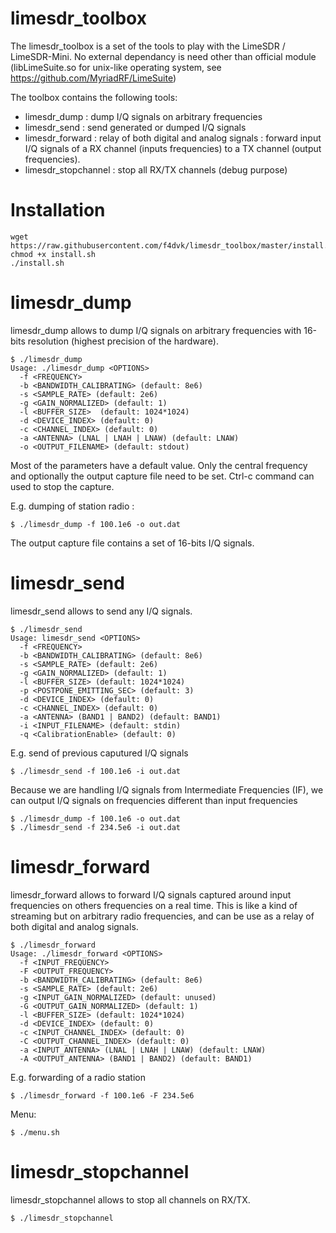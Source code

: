 # limesdr_toolbox
The limesdr_toolbox is a set of the tools to play with the LimeSDR / LimeSDR-Mini. No external dependancy is need other than official module (libLimeSuite.so for unix-like operating system, see https://github.com/MyriadRF/LimeSuite)

The toolbox contains the following tools:
 - limesdr_dump : dump I/Q signals on arbitrary frequencies
 - limesdr_send : send generated or dumped I/Q signals
 - limesdr_forward : relay of both digital and analog signals : forward input I/Q signals of a RX channel (inputs frequencies) to a TX channel (output frequencies).
 - limesdr_stopchannel : stop all RX/TX channels (debug purpose)

 # Installation
```
wget https://raw.githubusercontent.com/f4dvk/limesdr_toolbox/master/install.sh
chmod +x install.sh
./install.sh
```

# limesdr_dump
limesdr_dump allows to dump I/Q signals on arbitrary frequencies with 16-bits resolution (highest precision of the hardware).
```
$ ./limesdr_dump
Usage: ./limesdr_dump <OPTIONS>
  -f <FREQUENCY>
  -b <BANDWIDTH_CALIBRATING> (default: 8e6)
  -s <SAMPLE_RATE> (default: 2e6)
  -g <GAIN_NORMALIZED> (default: 1)
  -l <BUFFER_SIZE>  (default: 1024*1024)
  -d <DEVICE_INDEX> (default: 0)
  -c <CHANNEL_INDEX> (default: 0)
  -a <ANTENNA> (LNAL | LNAH | LNAW) (default: LNAW)
  -o <OUTPUT_FILENAME> (default: stdout)
```
Most of the parameters have a default value. Only the central frequency and optionally the output capture file need to be set. Ctrl-c command can used to stop the capture.

E.g. dumping of station radio :
```
$ ./limesdr_dump -f 100.1e6 -o out.dat
```

The output capture file contains a set of 16-bits I/Q signals.


# limesdr_send
limesdr_send allows to send any I/Q signals.
```
$ ./limesdr_send
Usage: limesdr_send <OPTIONS>
  -f <FREQUENCY>
  -b <BANDWIDTH_CALIBRATING> (default: 8e6)
  -s <SAMPLE_RATE> (default: 2e6)
  -g <GAIN_NORMALIZED> (default: 1)
  -l <BUFFER_SIZE> (default: 1024*1024)
  -p <POSTPONE_EMITTING_SEC> (default: 3)
  -d <DEVICE_INDEX> (default: 0)
  -c <CHANNEL_INDEX> (default: 0)
  -a <ANTENNA> (BAND1 | BAND2) (default: BAND1)
  -i <INPUT_FILENAME> (default: stdin)
  -q <CalibrationEnable> (default: 0)
```

E.g. send of previous caputured I/Q signals
```
$ ./limesdr_send -f 100.1e6 -i out.dat
```

Because we are handling I/Q signals from Intermediate Frequencies (IF), we can output I/Q signals on frequencies different than input frequencies
```
$ ./limesdr_dump -f 100.1e6 -o out.dat
$ ./limesdr_send -f 234.5e6 -i out.dat
```

# limesdr_forward
limesdr_forward allows to forward I/Q signals captured around input frequencies on others frequencies on a real time. This is like a kind of streaming but on arbitrary radio frequencies, and can be use as a relay of both digital and analog signals.
```
$ ./limesdr_forward
Usage: ./limesdr_forward <OPTIONS>
  -f <INPUT_FREQUENCY>
  -F <OUTPUT_FREQUENCY>
  -b <BANDWIDTH_CALIBRATING> (default: 8e6)
  -s <SAMPLE_RATE> (default: 2e6)
  -g <INPUT_GAIN_NORMALIZED> (default: unused)
  -G <OUTPUT_GAIN_NORMALIZED> (default: 1)
  -l <BUFFER_SIZE> (default: 1024*1024)
  -d <DEVICE_INDEX> (default: 0)
  -c <INPUT_CHANNEL_INDEX> (default: 0)
  -C <OUTPUT_CHANNEL_INDEX> (default: 0)
  -a <INPUT_ANTENNA> (LNAL | LNAH | LNAW) (default: LNAW)
  -A <OUTPUT_ANTENNA> (BAND1 | BAND2) (default: BAND1)
```

E.g. forwarding of a radio station
```
$ ./limesdr_forward -f 100.1e6 -F 234.5e6
```

Menu:
```
$ ./menu.sh
```

# limesdr_stopchannel
limesdr_stopchannel allows to stop all channels on RX/TX.
```
$ ./limesdr_stopchannel
```
